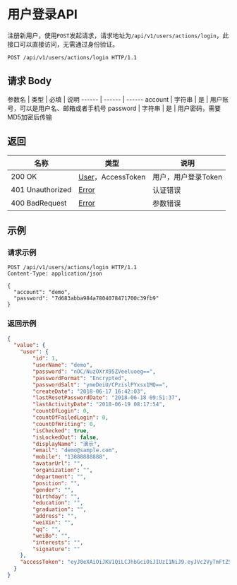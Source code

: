 # 用户登录API

注册新用户，使用`POST`发起请求，请求地址为`/api/v1/users/actions/login`，此接口可以直接访问，无需通过身份验证。

```http
POST /api/v1/users/actions/login HTTP/1.1
```

## 请求 Body

参数名 | 类型 | 必填 | 说明
------ | ------ | ------
account | 字符串 | 是 | 用户账号，可以是用户名、邮箱或者手机号
password | 字符串 | 是 | 用户密码，需要MD5加密后传输

## 返回

名称 | 类型 | 说明
------ | ------ | ------
200 OK | [User](/users/README?id=user)，AccessToken | 用户，用户登录Token
401 Unauthorized | [Error](/error?id=error) | 认证错误
400 BadRequest | [Error](/error?id=error) | 参数错误

## 示例

### 请求示例

```http
POST /api/v1/users/actions/login HTTP/1.1
Content-Type: application/json

{
  "account": "demo",
  "password": "7d683abba984a7804078471700c39fb9"
}
```

### 返回示例

```json
{
  "value": {
    "user": {
        "id": 1,
        "userName": "demo",
        "password": "nOC/NuzOXrX95ZVeeluoeg==",
        "passwordFormat": "Encrypted",
        "passwordSalt": "ymeDeiU/CPzislPYxsx1MQ==",
        "createDate": "2018-06-17 16:42:03",
        "lastResetPasswordDate": "2018-06-18 09:51:37",
        "lastActivityDate": "2018-06-19 08:17:54",
        "countOfLogin": 0,
        "countOfFailedLogin": 0,
        "countOfWriting": 0,
        "isChecked": true,
        "isLockedOut": false,
        "displayName": "演示",
        "email": "demo@sample.com",
        "mobile": "13888888888",
        "avatarUrl": "",
        "organization": "",
        "department": "",
        "position": "",
        "gender": "",
        "birthday": "",
        "education": "",
        "graduation": "",
        "address": "",
        "weiXin": "",
        "qq": "",
        "weiBo": "",
        "interests": "",
        "signature": ""
    },
    "accessToken": "eyJ0eXAiOiJKV1QiLCJhbGciOiJIUzI1NiJ9.eyJVc2VyTmFtZSI6ImRlbW8iLCJBZGREYXRlIjoiXC9EYXRlKDE1MjkzNjc0NzQxNjUpXC8ifQ.1Ka9OgcwEseeo2igDuPxdk_H7Mb1trzOxEVwj_VEJZc"
  }
}
```